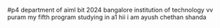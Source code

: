 
#p4
 department of aiml bit 2024
 bangalore institution of technology vv puram
 my fifth program 
 studying in a1
 hii i am ayush
chethan shanda
